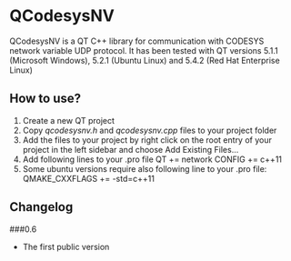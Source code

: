 QCodesysNV
==========
QCodesysNV is a QT C++ library for communication with CODESYS network variable UDP protocol. It has been tested with QT versions 5.1.1 (Microsoft Windows), 5.2.1 (Ubuntu Linux)  and 5.4.2 (Red Hat Enterprise Linux)

How to use?
-----------
1. Create a new QT project
2. Copy *qcodesysnv.h* and *qcodesysnv.cpp* files to your project folder
3. Add the files to your project by right click on the root entry of your project in the left sidebar and choose Add Existing Files...
4. Add following lines to your .pro file
    QT       += network
    CONFIG   += c++11
5. Some ubuntu versions require also following line to your .pro file:
    QMAKE_CXXFLAGS += -std=c++11

Changelog
---------
###0.6
* The first public version



